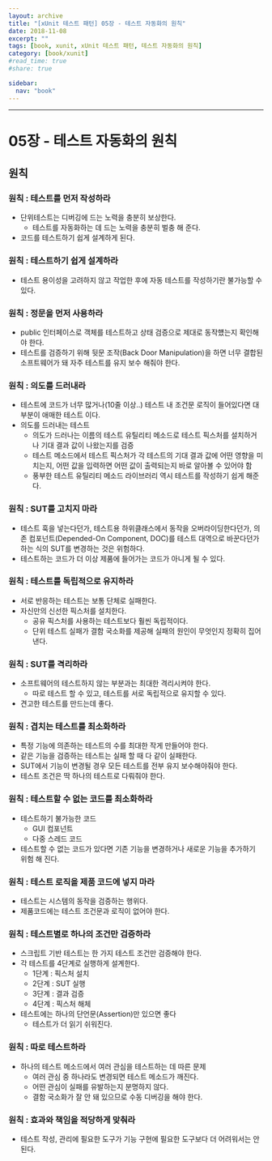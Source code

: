 ```yaml
---
layout: archive
title: "[xUnit 테스트 패턴] 05장 - 테스트 자동화의 원칙"
date: 2018-11-08
excerpt: ""
tags: [book, xunit, xUnit 테스트 패턴, 테스트 자동화의 원칙]
category: [book/xunit]
#read_time: true
#share: true

sidebar:
  nav: "book"
---
```


* * *

# 05장 - 테스트 자동화의 원칙

## 원칙

### 원칙 : 테스트를 먼저 작성하라

* 단위테스트는 디버깅에 드는 노력을 충분히 보상한다.
  * 테스트를 자동화하는 데 드는 노력을 충분히 벌충 해 준다.
* 코드를 테스트하기 쉽게 설계하게 된다.

### 원칙 : 테스트하기 쉽게 설계하라

* 테스트 용이성을 고려하지 않고 작업한 후에 자동 테스트를 작성하기란 불가능할 수 있다.

### 원칙 : 정문을 먼저 사용하라

* public 인터페이스로 객체를 테스트하고 상태 검증으로 제대로 동작헀는지 확인해야 한다.
* 테스트를 검증하기 위해 뒷문 조작(Back Door Manipulation)을 하면 너무 결합된 소프트웨어가 돼 자주 테스트를 유지 보수 해줘야 한다.

### 원칙 : 의도를 드러내라

* 테스트에 코드가 너무 많거나(10줄 이상..) 테스트 내 조건문 로직이 들어있다면 대부분이 애매한 테스트 이다.
* 의도를 드러내는 테스트
  * 의도가 드러나는 이름의 테스트 유틸리티 메소드로 테스트 픽스처를 설치하거나 기대 결과 값이 나왔는지를 검증
  * 테스트 메소드에서 테스트 픽스처가 각 테스트의 기대 결과 값에 어떤 영향을 미치는지, 어떤 값을 입력하면 어떤 값이 출력되는지 바로 알아볼 수 있어야 함
  * 풍부한 테스트 유틸리티 메소드 라이브러리 역시 테스트를 작성하기 쉽게 해준다.
  
### 원칙 : SUT를 고치지 마라

* 테스트 훅을 넣는다던가, 테스트용 하위클래스에서 동작을 오버라이딩한다던가, 의존 컴포넌트(Depended-On Component, DOC)를 테스트 대역으로 바꾼다던가 하는 식의 SUT를 변경하는 것은 위험하다.
* 테스트하는 코드가 더 이상 제품에 들어가는 코드가 아니게 될 수 있다.

### 원칙 : 테스트를 독립적으로 유지하라

* 서로 반응하는 테스트는 보통 단체로 실패한다.
* 자신만의 신선한 픽스처를 설치한다.
  * 공유 픽스처를 사용하는 테스트보다 훨씬 독립적이다.
  * 단위 테스트 실패가 결함 국소화를 제공해 실패의 원인이 무엇인지 정확히 집어 낸다.

### 원칙 : SUT를 격리하라

* 소프트웨어의 테스트하지 않는 부분과는 최대한 격리시켜야 한다.
  * 따로 테스트 할 수 있고, 테스트를 서로 독립적으로 유지할 수 있다.
* 견고한 테스트를 만드는데 좋다.

### 원칙 : 겹치는 테스트를 최소화하라

* 특정 기능에 의존하는 테스트의 수를 최대한 작게 만들어야 한다.
* 같은 기능을 검증하는 테스트는 실패 할 때 다 같이 실패한다.
* SUT에서 기능이 변경될 경우 모든 테스트를 전부 유지 보수해야줘야 한다.
* 테스트 조건은 딱 하나의 테스트로 다뤄줘야 한다.

### 원칙 : 테스트할 수 없는 코드를 최소화하라

* 테스트하기 불가능한 코드
  * GUI 컴포넌트
  * 다중 스레드 코드
* 테스트할 수 없는 코드가 있다면 기존 기능을 변경하거나 새로운 기능을 추가하기 위험 해 진다.

### 원칙 : 테스트 로직을 제품 코드에 넣지 마라

* 테스트는 시스템의 동작을 검증하는 행위다.
* 제품코드에는 테스트 조건문과 로직이 없어야 한다.

### 원칙 : 테스트별로 하나의 조건만 검증하라

* 스크립트 기반 테스트는 한 가지 테스트 조건만 검증해야 한다.
* 각 테스트를 4단계로 실행하게 설계한다.
  * 1단계 : 픽스처 설치
  * 2단계 : SUT 실행
  * 3단계 : 결과 검증
  * 4단계 : 픽스처 해체
* 테스트에는 하나의 단언문(Assertion)만 있으면 좋다
  * 테스트가 더 읽기 쉬워진다.

### 원칙 : 따로 테스트하라

* 하나의 테스트 메소드에서 여러 관심을 테스트하는 데 따른 문제
  * 여러 관심 중 하나라도 변경되면 테스트 메소드가 깨진다.
  * 어떤 관심이 실패를 유발하는지 분명하지 않다.
  * 결함 국소화가 잘 안 돼 있으므로 수동 디버깅을 해야 한다.

### 원칙 : 효과와 책임을 적당하게 맞춰라

* 테스트 작성, 관리에 필요한 도구가 기능 구현에 필요한 도구보다 더 어려워서는 안 된다.